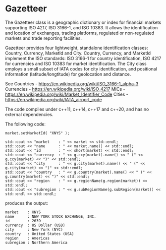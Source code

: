 # Gazetteer

The Gazetteer class is a geographic dictionary or index for financial markets supporting ISO 4217, ISO 3166-1, and ISO 10383.
It allows the identification and location of exchanges, trading platforms, regulated or non-regulated markets and trade reporting facilities. 

Gazetteer provides four lightweight, standalone identification classes: Country, Currency, MarketId and City.
Country, Currency, and MarketId implement the ISO standards: ISO 3166-1 for country identification, ISO 4217 for currencies and
ISO 10383 for market identification. The City class employs a small subset of IATA codes for city identification,
and positional information (latitude/longtitude) for geolocation and distance.
 
See Countries  - https://en.wikipedia.org/wiki/ISO_3166-1_alpha-3
    Currencies - https://en.wikipedia.org/wiki/ISO_4217 
    MICs       - https://en.wikipedia.org/wiki/Market_Identifier_Code 
    Cities     - https://en.wikipedia.org/wiki/IATA_airport_code 
    
The code compiles under c++11, c++14, c++17 and c++20, and has no external dependencies.

The following code:

    market.setMarketId( "XNYS" ); 

    std::cout << "market    : " << market << std::endl;
    std::cout << "name      : " << market.name() << std::endl;
    std::cout << "id        : " << short(market) << std::endl; 
    std::cout << "currency  : " << g.ccy(market).name() << " (" << g.ccy(market) << ")" << std::endl;
    std::cout << "city      : " << g.city(market).name() << " (" << g.city(market) << ")" << std::endl; 
    std::cout << "country   : " << g.country(market).name() << " (" << g.country(market) << ")" << std::endl;
    std::cout << "region    : " << g.regionName(g.region(market)) << std::endl; 
    std::cout << "subregion : " << g.subRegionName(g.subRegion(market)) << std::endl << std::endl;

produces the output:

    market    : XNYS
    name      : NEW YORK STOCK EXCHANGE, INC.
    id        : 2639
    currency  : US Dollar (USD)
    city      : New York (NYC)
    country   : United States (USA)
    region    : Americas
    subregion : Northern America


